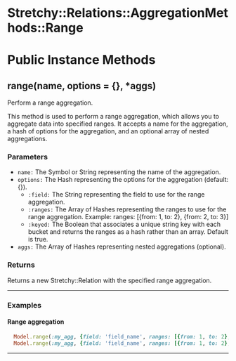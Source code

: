 # Stretchy::Relations::AggregationMethods::Range [](#module-Stretchy::Relations::AggregationMethods::Range) [](#top)

    

# Public Instance Methods

      
## range(name, options = {}, *aggs) [](#method-i-range)
         
Perform a range aggregation.

This method is used to perform a range aggregation, which allows you to aggregate data into specified ranges. It accepts a name for the aggregation, a hash of options for the aggregation, and an optional array of nested aggregations.

### Parameters

- `name:` The Symbol or String representing the name of the aggregation.
- `options:` The Hash representing the options for the aggregation (default: {}).
    - `:field:` The String representing the field to use for the range aggregation.
    - `:ranges:` The Array of Hashes representing the ranges to use for the range aggregation. Example: ranges: [{from: 1, to: 2}, {from: 2, to: 3}]
    - `:keyed:` The Boolean that associates a unique string key with each bucket and returns the ranges as a hash rather than an array. Default is true.
- `aggs:` The Array of Hashes representing nested aggregations (optional).

### Returns
Returns a new Stretchy::Relation with the specified range aggregation.

---

### Examples

#### Range aggregation

```ruby
  Model.range(:my_agg, {field: 'field_name', ranges: [{from: 1, to: 2}, {from: 2, to: 3}]})
  Model.range(:my_agg, {field: 'field_name', ranges: [{from: 1, to: 2}, {from: 2, to: 3}]}, aggs: {...})
```  
        
---

